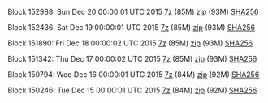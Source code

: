 Block 152988: Sun Dec 20 00:00:01 UTC 2015 [7z](https://transfer.sh/14mrcw/bootstrap.dat.20151220.7z) (85M) [zip](https://transfer.sh/TsMCA/bootstrap.dat.20151220.zip) (93M) [SHA256](https://transfer.sh/j9jIv/sha256.txt)

Block 152436: Sat Dec 19 00:00:01 UTC 2015 [7z](https://transfer.sh/1bSr6C/bootstrap.dat.20151219.7z) (85M) [zip](https://transfer.sh/YPlsp/bootstrap.dat.20151219.zip) (93M) [SHA256](https://transfer.sh/CJc5r/sha256.txt)

Block 151890: Fri Dec 18 00:00:02 UTC 2015 [7z](https://transfer.sh/97ehz/bootstrap.dat.20151218.7z) (85M) [zip](https://transfer.sh/ThXVd/bootstrap.dat.20151218.zip) (93M) [SHA256](https://transfer.sh/1AuVY/sha256.txt)

Block 151342: Thu Dec 17 00:00:02 UTC 2015 [7z](https://transfer.sh/18aSYG/bootstrap.dat.20151217.7z) (85M) [zip](https://transfer.sh/iRrny/bootstrap.dat.20151217.zip) (93M) [SHA256](https://transfer.sh/Yp1LZ/sha256.txt)

Block 150794: Wed Dec 16 00:00:01 UTC 2015 [7z](https://transfer.sh/103uFF/bootstrap.dat.20151216.7z) (84M) [zip](https://transfer.sh/1aEH3/bootstrap.dat.20151216.zip) (92M) [SHA256](https://transfer.sh/11THI0/sha256.txt)

Block 150246: Tue Dec 15 00:00:01 UTC 2015 [7z](https://transfer.sh/D69ih/bootstrap.dat.20151215.7z) (84M) [zip](https://transfer.sh/14QIrs/bootstrap.dat.20151215.zip) (92M) [SHA256](https://transfer.sh/12dHAC/sha256.txt)
